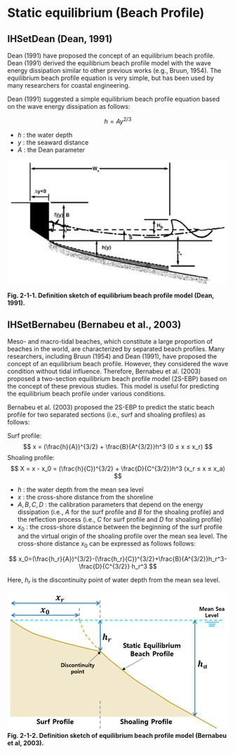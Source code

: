 # Static equilibrium (Beach Profile)

## IHSetDean (Dean, 1991)

Dean (1991) have proposed the concept of an equilibrium beach profile. Dean (1991) derived the equilibrium beach profile model with the wave energy dissipation similar to other previous works (e.g., Bruun, 1954). The equilibrium beach profile equation is very simple, but has been used by many researchers for coastal engineering.

Dean (1991) suggested a simple equilibrium beach profile equation based on the wave energy dissipation as follows:

$$
h=Ay^{2/3}
$$

- $h$ : the water depth
- $y$ : the seaward distance
- $A$ : the Dean parameter

![Fig. 2_1_1](images/Figure2_1_1.png)

**Fig. 2-1-1. Definition sketch of equilibrium beach profile model (Dean, 1991).**

## IHSetBernabeu (Bernabeu et al., 2003)

Meso- and macro-tidal beaches, which constitute a large proportion of beaches in the world, are characterized by separated beach profiles. Many researchers, including Bruun (1954) and Dean (1991), have proposed the concept of an equilibrium beach profile. However, they considered the wave condition without tidal influence. Therefore, Bernabeu et al. (2003) proposed a two-section equilibrium beach profile model (2S-EBP) based on the concept of these previous studies. This model is useful for predicting the equilibrium beach profile under various conditions.

Bernabeu et al. (2003) proposed the 2S-EBP to predict the static beach profile for two separated sections (i.e., surf and shoaling profiles) as follows:

Surf profile:
$$
x = (\frac{h}{A})^{3/2} + \frac{B}{A^{3/2}}h^3 (0 ≤ x ≤ x_r)
$$
Shoaling profile:
$$
X = x - x_0 = (\frac{h}{C})^{3/2} + \frac{D}{C^{3/2}}h^3 (x_r ≤ x ≤ x_a)
$$

- $h$ : the water depth from the mean sea level
- $x$ : the cross-shore distance from the shoreline
- $A,B,C,D$ : the calibration parameters that depend on the energy dissipation (i.e., $A$ for the surf profile and $B$ for the shoaling profile) and the reflection process (i.e., $C$ for surf profile and $D$ for shoaling profile)
- $x_0$ : the cross-shore distance between the beginning of the surf profile and the virtual origin of the shoaling profile over the mean sea level. The cross-shore distance $x_0$ can be expressed as follows follows:

$$
x_0=(\frac{h_r}{A})^{3/2}-(\frac{h_r}{C})^{3/2}+\frac{B}{A^{3/2}}h_r^3-\frac{D}{C^{3/2}}  h_r^3
$$

Here, $h_r$ is the discontinuity point of water depth from the mean sea level.

![Fig. 2_1_2](images/Figure2_1_2.png)
**Fig. 2-1-2. Definition sketch of equilibrium beach profile model (Bernabeu et al, 2003).**
